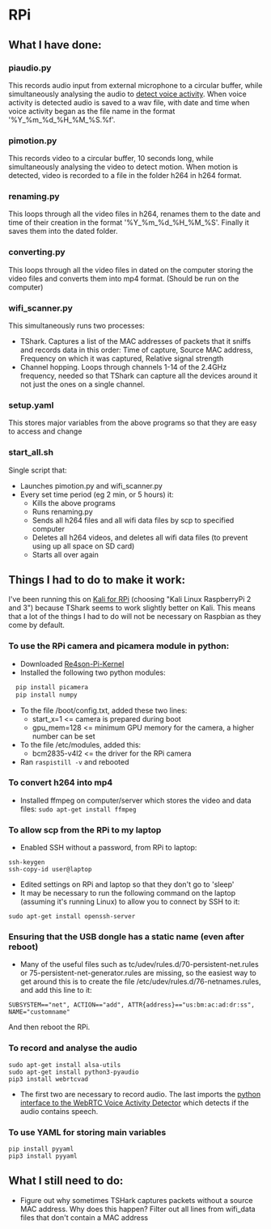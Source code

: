 # RPi
## What I have done:

### piaudio.py
This records audio input from external microphone to a circular buffer, while simultaneously analysing the audio to [detect voice activity](https://github.com/wiseman/py-webrtcvad). When voice activity is detected audio is saved to a wav file, with date and time when voice activity began as the file name in the format '%Y_%m_%d_%H_%M_%S.%f'.

### pimotion.py
This records video to a circular buffer, 10 seconds long, while simultaneously analysing the video to detect motion. When motion is detected, video is recorded to a file in the folder h264 in h264 format.

### renaming.py
This loops through all the video files in h264, renames them to the date and time of their creation in the format '%Y_%m_%d_%H_%M_%S'. Finally it saves them into the dated folder.

### converting.py
This loops through all the video files in dated on the computer storing the video files and converts them into mp4 format. (Should be run on the computer)

### wifi_scanner.py
This simultaneously runs two processes:
- TShark. Captures a list of the MAC addresses of packets that it sniffs and records data in this order:
  Time of capture, Source MAC address, Frequency on which it was captured, Relative signal strength
- Channel hopping. Loops through channels 1-14 of the 2.4GHz frequency, needed so that TShark can capture all the devices around it not just the ones on a single channel.

### setup.yaml
This stores major variables from the above programs so that they are easy to access and change

### start_all.sh
Single script that:
- Launches pimotion.py and wifi_scanner.py
- Every set time period (eg 2 min, or 5 hours) it:
  - Kills the above programs
  - Runs renaming.py
  - Sends all h264 files and all wifi data files by scp to specified computer
  - Deletes all h264 videos, and deletes all wifi data files (to prevent using up all space on SD card)
  - Starts all over again

## Things I had to do to make it work:
I've been running this on [Kali for RPi](https://www.offensive-security.com/kali-linux-arm-images/) (choosing "Kali Linux RaspberryPi 2 and 3") because TShark seems to work slightly better on Kali. This means that a lot of the things I had to do will not be necessary on Raspbian as they come by default.

### To use the RPi camera and picamera module in python:
- Downloaded [Re4son-Pi-Kernel](https://re4son-kernel.com/re4son-pi-kernel/)
- Installed the following two python modules:
```python
  pip install picamera
  pip install numpy
```
- To the file /boot/config.txt, added these two lines:
  - start_x=1 <= camera is prepared during boot
  - gpu_mem=128 <= minimum GPU memory for the camera, a higher number can be set
- To the file /etc/modules, added this:
  - bcm2835-v4l2 <= the driver for the RPi camera
- Ran ```raspistill -v``` and rebooted

### To convert h264 into mp4
- Installed ffmpeg on computer/server which stores the video and data files:
```sudo apt-get install ffmpeg```

### To allow scp from the RPi to my laptop
- Enabled SSH without a password, from RPi to laptop:
```
ssh-keygen
ssh-copy-id user@laptop
```
- Edited settings on RPi and laptop so that they don't go to 'sleep'
- It may be necessary to run the following command on the laptop (assuming it's running Linux) to allow you to connect by SSH to it:
```
sudo apt-get install openssh-server
```

### Ensuring that the USB dongle has a static name (even after reboot)
- Many of the useful files such as tc/udev/rules.d/70-persistent-net.rules or 75-persistent-net-generator.rules are missing, so the easiest way to get around this is to create the file /etc/udev/rules.d/76-netnames.rules, and add this line to it:
```
SUBSYSTEM=="net", ACTION=="add", ATTR{address}=="us:bm:ac:ad:dr:ss", NAME="customname"
```
And then reboot the RPi.

### To record and analyse the audio
```
sudo apt-get install alsa-utils
sudo apt-get install python3-pyaudio
pip3 install webrtcvad
```
- The first two are necessary to record audio. The last imports the [python interface to the WebRTC Voice Activity Detector](https://github.com/wiseman/py-webrtcvad) which detects if the audio contains speech.

### To use YAML for storing main variables
```
pip install pyyaml
pip3 install pyyaml
```

## What I still need to do:
- Figure out why sometimes TSHark captures packets without a source MAC address. Why does this happen? Filter out all lines from wifi_data files that don't contain a MAC address
